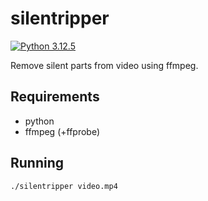 # silentripper

[![Python 3.12.5](https://img.shields.io/badge/Python-3.12.5-yellow.svg)](http://www.python.org/download/)

Remove silent parts from video using ffmpeg.

## Requirements
* python
* ffmpeg (+ffprobe)

## Running
```
./silentripper video.mp4
```
